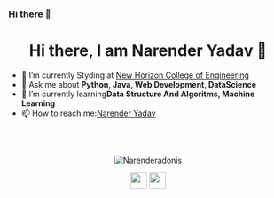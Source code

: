 ### Hi there 👋

<!--
**Narenderadonis/Narenderadonis** is a ✨ _special_ ✨ repository because its `README.md` (this file) appears on your GitHub profile.

Here are some ideas to get you started:

- 🔭 I’m currently working on ...
- 🌱 I’m currently learning ...
- 👯 I’m looking to collaborate on ...
- 🤔 I’m looking for help with ...
- 💬 Ask me about ...
- 📫 How to reach me: ...
- 😄 Pronouns: ...
- ⚡ Fun fact: ...
-->


<h1 align="center"> Hi there, I am Narender Yadav 👋</h1>
<ul>
 <li>🔭 I’m currently Styding at <a href="https://newhorizonindia.edu/" target=target="_blank">New Horizon College of Engineering</a></li>
<li>💬 Ask me about <strong>Python, Java, Web Development, DataScience</strong></li>
<li>🌱 I’m currently learning<strong>Data Structure And Algoritms, Machine Learning</strong></li>
<li>📫 How to reach me:<a href="https://www.linkedin.com/in/narenderadonis/" target="_blank">Narender Yadav</a></li>
  </ul>
  <br/>
  <br/>
<p align="center">
  <img src="https://github-readme-stats.vercel.app/api?username=Narenderadonis&show_icons=true" alt="Narenderadonis">
 </p>
 <p align="center">
  <a href="https://www.linkedin.com/in/narenderadonis/" target="_blank"><img src="https://cdn.jsdelivr.net/npm/simple-icons@3.0.1/icons/linkedin.svg" height="30", width="30"></a>
  <a href="https://twitter.com/NarenYa51157294" target="_blank"><img src="https://cdn.jsdelivr.net/npm/simple-icons@3.0.1/icons/twitter.svg" height="30", width="30"></a>
  </p>
